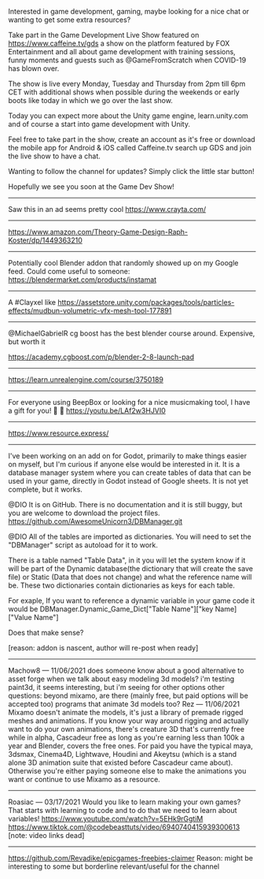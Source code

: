 Interested in game development, gaming, maybe looking for a nice chat or wanting to get some extra resources?

Take part in the Game Development Live Show featured on https://www.caffeine.tv/gds a show on the platform featured by FOX Entertainment and all about game development with training sessions, funny moments and guests such as @GameFromScratch when COVID-19 has blown over.

The show is live every Monday, Tuesday and Thursday from 2pm till 6pm CET with additional shows when possible during the weekends or early boots like today in which we go over the last show.

Today you can expect more about the Unity game engine, learn.unity.com and of course a start into game development with Unity.

Feel free to take part in the show, create an account as it's free or download the mobile app for Android & iOS called Caffeine.tv search up GDS and join the live show to have a chat.

Wanting to follow the channel for updates?
Simply click the little star button!

Hopefully we see you soon at the Game Dev Show!

***
Saw this in an ad seems pretty cool  https://www.crayta.com/

***
https://www.amazon.com/Theory-Game-Design-Raph-Koster/dp/1449363210

***
Potentially cool Blender addon that randomly showed up on my Google feed.
Could come useful to someone: https://blendermarket.com/products/instamat

***
A #Clayxel like https://assetstore.unity.com/packages/tools/particles-effects/mudbun-volumetric-vfx-mesh-tool-177891

***
@MichaelGabrielR cg boost has the best blender course around. Expensive, but worth it

https://academy.cgboost.com/p/blender-2-8-launch-pad

***
https://learn.unrealengine.com/course/3750189

***
For everyone using BeepBox or looking for a nice musicmaking tool, I have a gift for you! :santa: :gift:  https://youtu.be/LAf2w3HJVI0

***
https://www.resource.express/

***
I've been working on an add on for Godot, primarily to make things easier on myself, but I'm curious if anyone else would be interested in it.  It is a database manager system where you can create tables of data that can be used in your game, directly in Godot instead of Google sheets. It is not yet complete, but it works.

@DIO It is on GitHub.  There is no documentation and it is still buggy, but you are welcome to download the project files.  https://github.com/AwesomeUnicorn3/DBManager.git

@DIO All of the tables are imported as dictionaries.  You will need to set the "DBManager" script as autoload for it to work.

There is a table named "Table Data", in it you will let the system know if it will be part of the Dynamic database(the dictionary that will create the save file) or Static (Data that does not change) and what the reference name will be. These two dictionaries contain dictionaries as keys for each table.

 For exaple, If you want to reference a dynamic variable in your game code it would be DBManager.Dynamic_Game_Dict["Table Name"]["key Name]["Value Name"]

Does that make sense?

[reason: addon is nascent, author will re-post when ready]

***
Machow8
 — 
11/06/2021
does someone know about a good alternative to asset forge when we talk about easy modeling 3d models? i'm testing paint3d, it seems interesting, but i'm seeing for other options
other questions: beyond mixamo, are there (mainly free, but paid options will be accepted too) programs that animate 3d models too?
Rez
 — 
11/06/2021
Mixamo doesn't animate the models, it's just a library of premade rigged meshes and animations. If you know your way around rigging and actually want to do your own animations, there's creature 3D that's  currently free while in alpha, Cascadeur free as long as you're earning less than 100k a year and Blender, covers the free ones. For paid you have the typical maya, 3dsmax, Cinema4D, Lightwave, Houdini and Akeytsu (which is a stand alone 3D animation suite that existed before Cascadeur came about). Otherwise you're either paying someone else to make the animations you want or continue to use Mixamo as a resource.

***
Roasiac
 — 
03/17/2021
Would you like to learn making your own games? That starts with learning to code and to do that we need to learn about variables!
https://www.youtube.com/watch?v=5EHk9rGgtiM
https://www.tiktok.com/@codebeasttuts/video/6940740415939300613
[note: video links dead]


***
https://github.com/Revadike/epicgames-freebies-claimer
Reason: might be interesting to some but borderline relevant/useful for the channel
